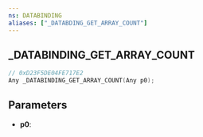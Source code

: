 ```yaml
---
ns: DATABINDING
aliases: ["_DATABDING_GET_ARRAY_COUNT"]
---
```

## _DATABINDING_GET_ARRAY_COUNT

```c
// 0xD23F5DE04FE717E2
Any _DATABINDING_GET_ARRAY_COUNT(Any p0);
```

## Parameters
* **p0**:
